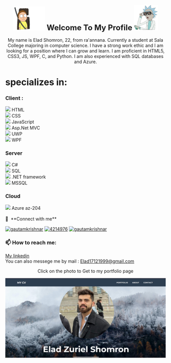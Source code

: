 <h1 align="center" style="font-size:x-large">
 <img height="75" width="100" src=https://github.com/TheShomron/TheShomron/blob/main/icons/mortyGif.gif/>
 Welcome To My Profile
<img height="80" width="75" src=https://github.com/TheShomron/TheShomron/blob/main/icons/rickgif.gif/></h1>
<p align="center">
 My name is Elad Shomron, 22, from ra'annana.
Currently a student at Sala College majoring in computer science.
I have a strong work ethic and I am looking for a position where I can grow and learn.
I am proficient in HTML5, CSS3, JS, WPF, C, and Python.
I am also experienced with SQL databases and Azure.
</p>


# specializes in:

<div>
<h3> Client : </h3>
<image src="icons/HTML.jpeg"> HTML <br>
<image src="icons/CSS.jpeg"> CSS  <br>
<image src="icons/JS.jpeg"> JavaScript <br>
<image src="icons/ASP.NET.jpeg"> Asp.Net MVC  <br>
<image src="icons/UWP.jpeg"> UWP<br>
<image src="icons/WPF.jpeg"> WPF <br>
<div>

<h3>Server </h3>
<image src="icons/C.jpeg"> C# <br>
<image src="icons/SQL.jpeg"> SQL <br>
<image src="icons/NET.jpeg" > .NET framework <br>
<image src="icons/SQL_SERVER.jpeg"> MSSQL <br>

<h3>Cloud</h3>
<image src="icons/AZURE.jpeg"> Azure az-204 <br>

</div>
<br>
🔗 &nbsp;**Connect with me**
<p align="left">
<a href="https://www.linkedin.com/in/EladShomron/" target="blank"><img align="center" src="https://raw.githubusercontent.com/rahuldkjain/github-profile-readme-generator/master/src/images/icons/Social/linked-in-alt.svg" alt="gautamkrishnar" height="30" width="40" /></a>
<a href="https://stackoverflow.com/users/4214976" target="blank"><img align="center" src="https://raw.githubusercontent.com/rahuldkjain/github-profile-readme-generator/master/src/images/icons/Social/stack-overflow.svg" alt="4214976" height="30" width="40" /></a>
<a href="https://www.instagram.com/the_shomron/" target="blank"><img align="center" src="https://raw.githubusercontent.com/rahuldkjain/github-profile-readme-generator/master/src/images/icons/Social/instagram.svg" alt="gautamkrishnar" height="30" width="40" /></a>
 
### 📫 How to reach me:
<a href="https://www.linkedin.com/in/EladShomron/">My linkedin</a>
<br>
You can also messege me by mail : Elad17121999@gmail.com

<div align="center">
<p>Click on the photo to Get to my portfolio page</p>
<a href="https://theshomron.github.io/CV_Website/#portfolio" target="_blank">
 <img alt="Prtfolio" src="icons/WebsiteMainPage.jpeg"   width="650" >
      </a>


